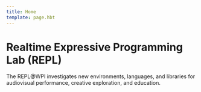 ```yaml
---
title: Home
template: page.hbt
---
```

# Realtime Expressive Programming Lab (REPL)

The REPL@WPI investigates new environments, languages, and libraries for audiovisual performance, creative exploration, and education.
